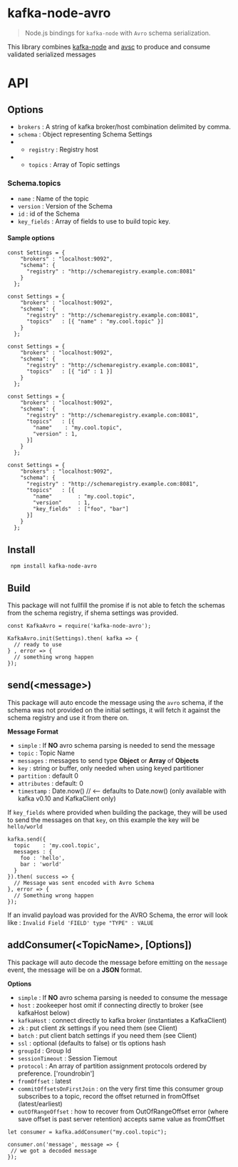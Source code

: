 # kafka-node-avro

> Node.js bindings for `kafka-node` with `Avro` schema serialization.

This library combines [kafka-node](https://github.com/SOHU-Co/kafka-node) and [avsc](https://github.com/mtth/avsc) to produce and consume validated serialized messages

# API

## Options
* `brokers`	: A string of kafka broker/host combination delimited by comma.
* `schema`	: Object representing Schema Settings
* * `registry` : Registry host
* * `topics` : Array of Topic settings

### Schema.topics

* `name` : Name of the topic
* `version` : Version of the Schema
* `id` : id of the Schema
*  `key_fields` : Array of fields to use to build topic key.

#### Sample options


```
const Settings = {
    "brokers" : "localhost:9092",
    "schema": {
      "registry" : "http://schemaregistry.example.com:8081"
    }
  };
```

```
const Settings = {
    "brokers" : "localhost:9092",
    "schema": {
      "registry" : "http://schemaregistry.example.com:8081",
      "topics"   : [{ "name" : "my.cool.topic" }]
    }
  };
```

```
const Settings = {
    "brokers" : "localhost:9092",
    "schema": {
      "registry" : "http://schemaregistry.example.com:8081",
      "topics"   : [{ "id" : 1 }]
    }
  };
```

```
const Settings = {
    "brokers" : "localhost:9092",
    "schema": {
      "registry" : "http://schemaregistry.example.com:8081",
      "topics"   : [{
        "name"    : "my.cool.topic",
        "version" : 1,
      }]
    }
  };
```

```
const Settings = {
    "brokers" : "localhost:9092",
    "schema": {
      "registry" : "http://schemaregistry.example.com:8081",
      "topics"   : [{
        "name"        : "my.cool.topic",
        "version"     : 1,
        "key_fields"  : ["foo", "bar"]
      }]
    }
  };
```

## Install

```
 npm install kafka-node-avro
```

## Build

This package will not fullfill the promise if is not able to fetch the schemas from the schema registry, if shema settings was provided.


```
const KafkaAvro = require('kafka-node-avro');

KafkaAvro.init(Settings).then( kafka => {
  // ready to use
} , error => {
  // something wrong happen
});

```

## send(\<message\>)
This package will auto encode the message using the `avro` schema, if the schema was not provided on the initial settings, it will fetch it against the schema registry and use it from there on.

**Message Format**

* `simple` : If **NO** avro schema parsing is needed to send the message
* `topic` : Topic Name
* `messages` : messages to send type **Object** or **Array** of **Objects**
* `key` : string or buffer, only needed when using keyed partitioner
* `partition` :  default 0
* `attributes` : default: 0
* `timestamp` : Date.now() // <-- defaults to Date.now() (only available with kafka v0.10 and KafkaClient only)


If `key_fields` where provided when building the package, they will be used to send the messages on that `key`, on this example the key will be `hello/world`

```
kafka.send({
  topic    : 'my.cool.topic',
  messages : {
    foo : 'hello',
    bar : 'world'
  }
}).then( success => {
  // Message was sent encoded with Avro Schema
}, error => {
  // Something wrong happen
});
```

If an invalid payload was provided for the AVRO Schema, the error will look like : `Invalid Field 'FIELD' type "TYPE" : VALUE`

## addConsumer(\<TopicName\>, [Options])

This package will auto decode the message before emitting on the `message` event, the message will be on a **JSON** format.

**Options**

* `simple` : If **NO** avro schema parsing is needed to consume the message
* `host` : zookeeper host omit if connecting directly to broker (see kafkaHost below)
* `kafkaHost` : connect directly to kafka broker (instantiates a KafkaClient)
* `zk` : put client zk settings if you need them (see Client)
* `batch` : put client batch settings if you need them (see Client)
* `ssl` : optional (defaults to false) or tls options hash
* `groupId` : Group Id
* `sessionTimeout` : Session Tiemout
* `protocol` : An array of partition assignment protocols ordered by preference. ['roundrobin']
* `fromOffset` : latest
* `commitOffsetsOnFirstJoin` : on the very first time this consumer group subscribes to a topic, record the offset returned in fromOffset (latest/earliest)
* `outOfRangeOffset` : how to recover from OutOfRangeOffset error (where save offset is past server retention) accepts same value as fromOffset

```
let consumer = kafka.addConsumer("my.cool.topic");

consumer.on('message', message => {
 // we got a decoded message
});
```
